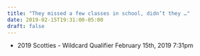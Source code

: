 ```yaml
---
title: "They missed a few classes in school, didn’t they …"
date: 2019-02-15T19:31:00-05:00
draft: false
---
```

- 2019 Scotties - Wildcard Qualifier February 15th, 2019 7:31pm